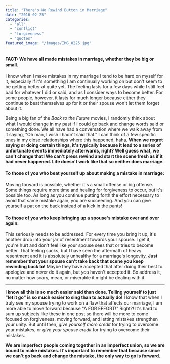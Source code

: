 ```yaml
---
title: "There's No Rewind Button in Marriage"
date: "2016-02-25"
categories: 
  - "all"
  - "conflict"
  - "forgiveness"
  - "quotes"
featured_image: "/images/IMG_0225.jpg"
---
```


#### FACT: We have all made mistakes in marriage, whether they be big or small.

I know when I make mistakes in my marriage I tend to be hard on myself for it, especially if it's something I am continually working on but don't seem to be getting better at quite yet. The feeling lasts for a few days while I still feel bad for whatever I did or said, and as I consider ways to become better. For some people, however, it lasts for much longer because either they continue to beat themselves up for it or their spouse won't let them forget about it.

Being a big fan of the _Back to the Future_ movies, I randomly think about what I would change in my past if I could go back and change words said or something done. We all have had a conversation where we walk away from it saying, "Oh man, I wish I hadn't said that." I can think of a few specific ones in my close relationships where this happened, haha. **When we regret saying or doing certain things, it's typically because it lead to a series of unfortunate events immediately afterwards, right? Well guess what, we can't change that! We can't press rewind and start the scene fresh as if it had never happened. Life doesn't work like that so neither does marriage.**

#### **To those of you who beat yourself up about making a mistake in marriage:**

Moving forward is possible, whether it's a small offense or big offense. Some things require more time and healing for forgiveness to occur, but it's possible too. As long as you continue putting forth the effort necessary to avoid that same mistake again, you are succeeding. And you can give yourself a pat on the back instead of a kick in the pants!

#### **To those of you who keep bringing up a spouse's mistake over and over again:**

This seriously needs to be addressed. For every time you bring it up, it's another drop into your jar of resentment towards your spouse. I get it, you're hurt and don't feel like your spouse sees that or tries to become better. That feeling sucks, but I have seen the aftermath of heavy resentment and it is absolutely unhealthy for a marriage's longevity. **Just remember that your spouse can't take back that scene you keep rewinding back to!** Maybe they have accepted that after doing their best to apologize and never do it again, but _you_ haven't accepted it. So address it, no matter how scary, mean, or miserable it might be dealing with it.

* * *

**I know all this is so much easier said than done. Telling yourself to just "let it go" is so much easier to sing than to actually do!** I know that when I truly see my spouse trying to work on a flaw that affects our marriage, I am more able to move forward because "A FOR EFFORT!" Right?! It's hard to sum up subjects like these in one post so there will be more to come focused on forgiveness, moving forward, and letting mistakes strengthen your unity. But until then, _give yourself more credit_ for trying to overcome your mistakes, or _give your spouse credit_ for trying to overcome their mistakes.

**We are imperfect people coming together in an imperfect union, so we are bound to make mistakes. It's important to remember that because since we can't go back and change the mistake, the only way to go is forward.**
